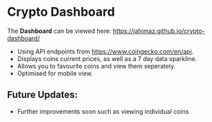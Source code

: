 # Crypto Dashboard

The **Dashboard** can be viewed here: 
https://jahimaz.github.io/crypto-dashboard/

- Using API endpoints from https://www.coingecko.com/en/api.
- Displays coins current prices, as well as a 7 day data sparkline.
- Allows you to favourite coins and view them seperately.
- Optimised for mobile view.

## Future Updates:
- Further improvements soon such as viewing individual coins
